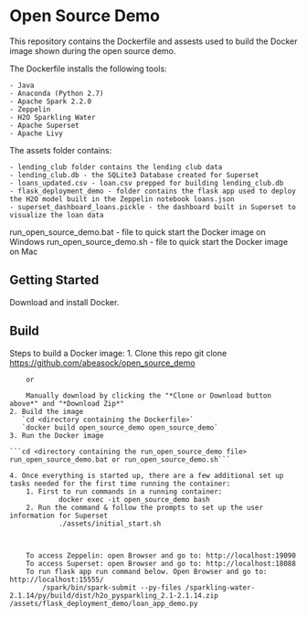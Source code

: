 # Open Source Demo

This repository contains the Dockerfile and assests used to build the Docker image shown during the open source demo.

The Dockerfile installs the following tools:

	- Java
	- Anaconda (Python 2.7)
	- Apache Spark 2.2.0
	- Zeppelin
	- H2O Sparkling Water
	- Apache Superset
	- Apache Livy

The assets folder contains:

	- lending_club folder contains the lending club data
	- lending_club.db - the SQLite3 Database created for Superset
	- loans_updated.csv - loan.csv prepped for building lending_club.db
	- flask_deployment_demo - folder contains the flask app used to deploy the H2O model built in the Zeppelin notebook loans.json
	- superset_dashboard_loans.pickle - the dashboard built in Superset to visualize the loan data

run_open_source_demo.bat - file to quick start the Docker image on Windows
run_open_source_demo.sh - file to quick start the Docker image on Mac


## Getting Started
Download and install Docker. 

## Build
Steps to build a Docker image:
	1. Clone this repo
		git clone https://github.com/abeasock/open_source_demo

		or 

		Manually download by clicking the "*Clone or Download button above*" and "*Download Zip*"
	2. Build the image
	   `cd <directory containing the Dockerfile>`
	   `docker build open_source_demo open_source_demo`
	3. Run the Docker image
  
    ```cd <directory containing the run_open_source_demo file>
    run_open_source_demo.bat or run_open_source_demo.sh```

	4. Once everything is started up, there are a few additional set up tasks needed for the first time running the container:
		1. First to run commands in a running container:
				docker exec -it open_source_demo bash 
		2. Run the command & follow the prompts to set up the user information for Superset
				./assets/initial_start.sh



		To access Zeppelin: open Browser and go to: http://localhost:19090
		To access Superset: open Browser and go to: http://localhost:18088
		To run flask app run command below. Open Browser and go to: http://localhost:15555/ 
			/spark/bin/spark-submit --py-files /sparkling-water-2.1.14/py/build/dist/h2o_pysparkling_2.1-2.1.14.zip /assets/flask_deployment_demo/loan_app_demo.py



